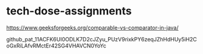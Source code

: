 # tech-dose-assignments

https://www.geeksforgeeks.org/comparable-vs-comparator-in-java/

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